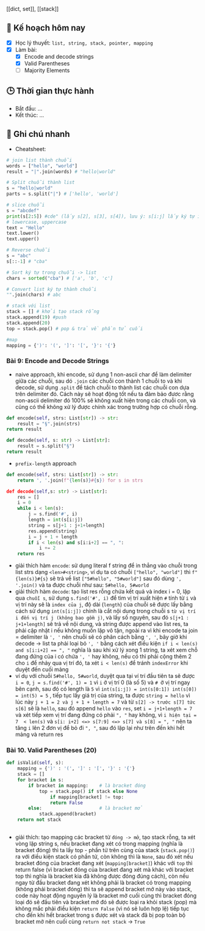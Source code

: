 [[dict, set]], [[stack]]
## 🎯 Kế hoạch hôm nay
- [x] Học lý thuyết: `list, string, stack, pointer, mapping`
- [x] Làm bài:
  - [x] Encode and decode strings
  - [x] Valid Parentheses
  - [ ] Majority Elements

## 🕒 Thời gian thực hành
- Bắt đầu: ...
- Kết thúc: ...

## 🧠 Ghi chú nhanh
- Cheatsheet: 
```python
# join list thành chuỗi
words = ["hello", "world"]
result = "|".join(words) # "hello|world"

# Split chuỗi thành list
s = "hello|world"
parts = s.split("|") # ['hello', 'world']

# slice chuỗi
s = "abcdef"
print(s[2:5]) #cde" (lấy s[2], s[3], s[4]), lưu ý: s[i:j] lấy ký tự i -> j nhưng không bao gồm ký tự tại j   
# lowercase, uppercase
text = "Hello"
text.lower()
text.upper()

# Reverse chuỗi
s = "abc"
s[::-1] # "cba"

# Sort ký tự trong chuỗi -> list 
chars = sorted("cba") # ['a', 'b', 'c']

# Convert list ký tự thành chuỗi
"".join(chars) # abc

# stack với list
stack = [] # khởi tạo stack rỗng 
stack.append(19) #push
stack.append(20)
top = stack.pop() # pop & trả về phần tử cuối

#map 
mapping = {')': '(', ']': '[', '}': '{'}
```


### Bài 9: Encode and Decode Strings
- naive approach, khi encode, sử dụng 1 non-ascii char để làm delimiter giữa các chuỗi, sau dó `.join` các chuỗi con thành 1 chuỗi to và khi decode, sử dụng .`split` để tách chuỗi to thành list các chuỗi con dựa trên delimiter đó. Cách này sẽ hoạt động tốt nếu ta đảm bảo đươc rằng non-ascii delimiter đó 100% sẽ không xuất hiện trong các chuỗi con, và cũng có thể không xử lý được chính xác trong trường hợp có chuỗi rỗng. 
```python
def encode(self, strs: List[str]) -> str:
	result = "§".join(strs)
return result

def decode(self, s: str) -> List[str]:
	result = s.split("§")
return result
```
- `prefix-length` approach
```python
def encode(self, strs: List[str]) -> str:
	return ', '.join(f"{len(s)}#{s}) for s in strs

def decode(self,s: str) -> List[str]:
	res = []
	i = 0
	while i < len(s):
		j = s.find('#', i)
		length = int(s[i:j])
		string = s[j+1 : j+1+length]
		res.append(string)
		i = j + 1 + length
		if i < len(s) and s[i:i+2] == ", ":
			i += 2
	return res
```

- giải thích hàm `encode`: sử dụng literal f string để in thẳng vào chuỗi trong list strs dạng `<len>#<string>`, ví dụ ta có chuỗi `["hello", "world"]` thì `f"{len(s)}#{s}` sẽ trả về list `["5#hello", "5#world"]` sau đó dùng `', '.join()` và ta được chuỗi như sau: `5#hello, 5#world` 
- giải thích hàm `decode`: tạo list res rỗng chứa kết quả và index i = 0, lặp qua `chuỗi s`, sử dụng `s.find('#', i)` để tìm vị trí xuất hiện `#` tính từ `i` và vị trí này sẽ là `index của j`, độ dài (`length`) của chuỗi sẽ được lấy bằng cách sử dụng `int(s[i:j])` chính là cắt nội dung trong chuỗi s `từ vị trí i đến vị trí j (không bao gồm j)`, và lấy số nguyên, sau đó `s[j+1 : j+1+length]` sẽ trả về nội dung, và string được append vào list res, ta phải cập nhật i nếu không muốn lặp vô tận, ngoài ra vì khi encode ta join = delimiter là `', '` nên chuỗi sẽ có phân cách bằng `', '`, bây giờ khi decode -> list ta phải loại bỏ `', '` bằng cách xét điều kiện `if i < len(s) and s[i:i+2] == ", "` nghĩa là sau khi xử lý xong 1 string, ta xét xem chỗ đang đứng  của i có chứa `', '` hay không, nếu có thì phải cộng thêm 2 cho `i` để nhảy qua vị trí đó, ta xét `i < len(s)` để tránh `indexError` khi duyệt đến cuối mảng   
- ví dụ với chuỗi `5#hello, 5#world`, duyệt qua tại ví trí đầu tiên ta sẽ được `i = 0`, `j = s.find('#', 1) = 1` vì `i` ở vị trí 0 (là số 5) và `# `ở vị trí ngay bên cạnh, sau đó có length là `5` vì `int(s[i:j]) = int(s[0:1]) int(s[0]) = int(5) = 5` , tiếp tục lấy giá trị của string, ta được `string = hello` vì lúc này `j + 1 = 2 và j + 1 + length = 7` và từ `s[2] -> trước s[7] tức s[6]` sẽ là `hello`, sau đó append `hello` vào `res`, set `i = j+1+length = 7` và xét tiếp xem vị trí đang đứng có phải `", "` hay không, vì `i hiện tại = 7  < len(s)` và `s[i: i+2] <=> s[7:9] <=> s[7] và s[8] = ", "` nên ta tăng `i` lên 2 đơn vị để bỏ đi `", "`, sau đó lặp lại như trên đến khi  hết mảng và return res

### Bài 10. Valid Parentheses (20)
```python
def isValid(self, s):
	mapping = {')' : '(', ']' : '[', '}' : '{'}
	stack = []
	for bracket in s:
		if bracket in mapping:    # là bracket đóng
			top = stack.pop() if stack else None
				if mapping[bracket] != top:
				return False
		else:                     # là bracket mở
			stack.append(bracket)
	return not stack
	
```
- giải thích: tạo mapping các bracket từ `đóng -> mở`, tạo stack rỗng, ta xét vòng lặp string s, nếu bracket đang xét có trong mapping (nghĩa là bracket đóng) thì ta lấy top - phần tử trên cùng của stack (`stack.pop()`) ra với điều kiện stack có phần tử, còn không thì là `None`, sau đó xét nếu bracket đóng của bracket đang xét (`mapping[bracket]`) khác với  `top` thì return false (vì bracket đóng của bracket đang xét mà khác với bracket top thì nghĩa là bracket kia đã không được đóng đúng cách), còn nếu ngay từ đầu bracket đang xét không phải là bracket có trong mapping (không phải bracket đóng) thì ta sẽ append bracket mở này vào stack, code này hoạt động nguyên lý là bracket mở cuối cùng thì bracket đóng loại đó sẽ đầu tiên và bracket mở đó sẽ được loại ra khỏi stack (pop) mà không mắc phải điều kiện `return False` (vì nó sẽ luôn hợp lệ) tiếp tục cho đến khi hết bracket trong s được xét  và stack đã bị pop toàn bộ bracket mở nên cuối cùng `return not stack` -> `True`